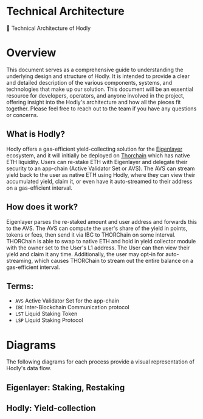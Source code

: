 # Technical Architecture
📜 Technical Architecture of Hodly


# Overview

This document serves as a comprehensive guide to understanding the underlying design and structure of Hodly.
It is intended to provide a clear and detailed description of the various components, systems, and technologies that make up our solution.
This document will be an essential resource for developers, operators, and anyone involved in the project, offering insight into the Hodly's architecture and how all the pieces fit together. Please feel free to reach out to the team if you have any questions or concerns.

## What is Hodly?

Hodly offers a gas-efficient yield-collecting solution for the [Eigenlayer](https://eigenlayer.xyz/) ecosystem, and it will initially be deployed on [Thorchain](https://thorchain.org/) which has native ETH liquidity. Users can re-stake ETH with Eigenlayer and delegate their security to an app-chain (Active Validator Set or AVS). The AVS can stream yield back to the user as native ETH using Hodly, where they can view their accumulated yield, claim it, or even have it auto-streamed to their address on a gas-efficient interval. 

## How does it work?

Eigenlayer parses the re-staked amount and user address and forwards this to the AVS. The AVS can compute the user's share of the yield in points, tokens or fees, then send it via IBC to THORChain on some interval. THORChain is able to swap to native ETH and hold in yield collector module with the owner set to the User's L1 address. The User can then view their yield and claim it any time. Additionally, the user may opt-in for auto-streaming, which causes THORChain to stream out the entire balance on a gas-efficient interval. 

## Terms:

- `AVS` Active Validator Set for the app-chain
- `IBC` Inter-Blockchain Communication protocol
- `LST` Liquid Staking Token
- `LSP` Liquid Staking Protocol

# Diagrams

The following diagrams for each process provide a visual representation of Hodly's data flow. 

## Eigenlayer: Staking, Restaking

## Hodly: Yield-collection








